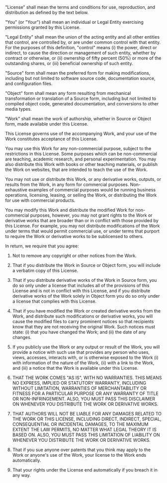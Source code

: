 "License" shall mean the terms and conditions for use, reproduction, 
and distribution as defined by the text below.
 
"You" (or "Your") shall mean an individual or Legal Entity exercising 
permissions granted by this License.
 
"Legal Entity" shall mean the union of the acting entity and all other 
entities that control, are controlled by, or are under common control 
with that entity. For the purposes of this definition, "control" means 
(i) the power, direct or indirect, to cause the direction or management 
of such entity, whether by contract or otherwise, or (ii) ownership of 
fifty percent (50%) or more of the outstanding shares, or (iii) 
beneficial ownership of such entity.
 
"Source" form shall mean the preferred form for making modifications, 
including but not limited to software source code, documentation source, 
and configuration files.
 
"Object" form shall mean any form resulting from mechanical transformation 
or translation of a Source form, including but not limited to compiled 
object code, generated documentation, and conversions to other media types.
 
"Work" shall mean the work of authorship, whether in Source or Object form, 
made available under this License.
 
This License governs use of the accompanying Work, and your use of the Work 
constitutes acceptance of this License.
 
You may use this Work for any non-commercial purpose, subject to the 
restrictions in this License. Some purposes which can be non-commercial 
are teaching, academic research, and personal experimentation. You may also 
distribute this Work with books or other teaching materials, or publish the 
Work on websites, that are intended to teach the use of the Work.
 
You may not use or distribute this Work, or any derivative works, outputs, 
or results from the Work, in any form for commercial purposes. Non-exhaustive 
examples of commercial purposes would be running business operations, licensing, 
leasing, or selling the Work, or distributing the Work for use with commercial 
products.
 
You may modify this Work and distribute the modified Work for non-commercial 
purposes, however, you may not grant rights to the Work or derivative works 
that are broader than or in conflict with those provided by this License. 
For example, you may not distribute modifications of the Work under terms 
that would permit commercial use, or under terms that purport to require 
the Work or derivative works to be sublicensed to others.

In return, we require that you agree:

1. Not to remove any copyright or other notices from the Work.
 
2. That if you distribute the Work in Source or Object form, you will include 
a verbatim copy of this License.
 
3. That if you distribute derivative works of the Work in Source form, you do 
so only under a license that includes all of the provisions of this License 
and is not in conflict with this License, and if you distribute derivative 
works of the Work solely in Object form you do so only under a license that 
complies with this License.
 
4. That if you have modified the Work or created derivative works from the 
Work, and distribute such modifications or derivative works, you will cause 
the modified files to carry prominent notices so that recipients know that 
they are not receiving the original Work. Such notices must state: (i) that 
you have changed the Work; and (ii) the date of any changes.
 
5. If you publicly use the Work or any output or result of the Work, you will 
provide a notice with such use that provides any person who uses, views, 
accesses, interacts with, or is otherwise exposed to the Work (i) with 
information of the nature of the Work, (ii) with a link to the Work, and 
(iii) a notice that the Work is available under this License.
 
6. THAT THE WORK COMES "AS IS", WITH NO WARRANTIES. THIS MEANS NO EXPRESS, 
IMPLIED OR STATUTORY WARRANTY, INCLUDING WITHOUT LIMITATION, WARRANTIES OF 
MERCHANTABILITY OR FITNESS FOR A PARTICULAR PURPOSE OR ANY WARRANTY OF TITLE 
OR NON-INFRINGEMENT. ALSO, YOU MUST PASS THIS DISCLAIMER ON WHENEVER YOU 
DISTRIBUTE THE WORK OR DERIVATIVE WORKS.
 
7. THAT AUTHORS WILL NOT BE LIABLE FOR ANY DAMAGES RELATED TO THE WORK OR THIS 
LICENSE, INCLUDING DIRECT, INDIRECT, SPECIAL, CONSEQUENTIAL OR INCIDENTAL DAMAGES, 
TO THE MAXIMUM EXTENT THE LAW PERMITS, NO MATTER WHAT LEGAL THEORY IT IS BASED ON. 
ALSO, YOU MUST PASS THIS LIMITATION OF LIABILITY ON WHENEVER YOU DISTRIBUTE THE 
WORK OR DERIVATIVE WORKS.
 
8. That if you sue anyone over patents that you think may apply to the Work or 
anyone's use of the Work, your license to the Work ends automatically.
 
9. That your rights under the License end automatically if you breach it 
in any way.
 
